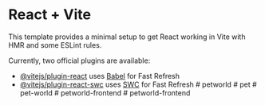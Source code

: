 # React + Vite

This template provides a minimal setup to get React working in Vite with HMR and some ESLint rules.

Currently, two official plugins are available:

- [@vitejs/plugin-react](https://github.com/vitejs/vite-plugin-react/blob/main/packages/plugin-react/README.md) uses [Babel](https://babeljs.io/) for Fast Refresh
- [@vitejs/plugin-react-swc](https://github.com/vitejs/vite-plugin-react-swc) uses [SWC](https://swc.rs/) for Fast Refresh
#   p e t w o r l d  
 #   p e t  
 #   p e t - w o r l d  
 #   p e t w o r l d - f r o n t e n d  
 #   p e t w o r l d - f r o n t e n d  
 